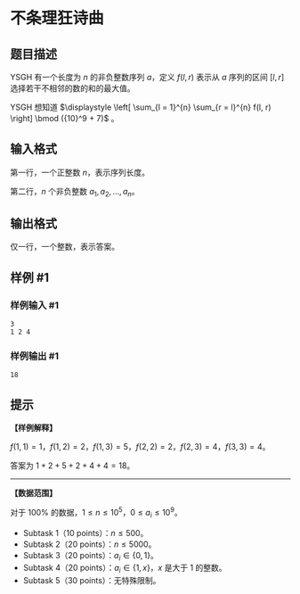 # 不条理狂诗曲

## 题目描述

YSGH 有一个长度为 $n$ 的非负整数序列 $a$，定义 $f(l, r)$ 表示从 $a$ 序列的区间 $[l, r]$ 选择若干不相邻的数的和的最大值。 

YSGH 想知道 $\displaystyle \left[ \sum_{l = 1}^{n} \sum_{r = l}^{n} f(l, r) \right] \bmod ({10}^9 + 7)$ 。

## 输入格式

第一行，一个正整数 $n$，表示序列长度。

第二行，$n$ 个非负整数 $a_1, a_2, \ldots , a_n$。

## 输出格式

仅一行，一个整数，表示答案。

## 样例 #1

### 样例输入 #1
```
3
1 2 4
```

### 样例输出 #1

```
18
```

## 提示

**【样例解释】**

$f(1, 1)=1$，$f(1, 2)=2$，$f(1, 3)=5$，$f(2, 2)=2$，$f(2, 3)=4$，$f(3, 3)=4$。

答案为 $1 + 2 + 5 + 2 + 4 + 4 = 18$。

---

**【数据范围】**

对于 $100 \%$ 的数据，$1 \le n \le {10}^5$，$0 \le a_i \le {10}^9$。

- Subtask 1（10 points）：$n \le 500$。
- Subtask 2（20 points）：$n \le 5000$。
- Subtask 3（20 points）：$a_i \in \{ 0, 1 \}$。
- Subtask 4（20 points）：$a_i \in \{ 1, x \}$，$x$ 是大于 $1$ 的整数。
- Subtask 5（30 points）：无特殊限制。
